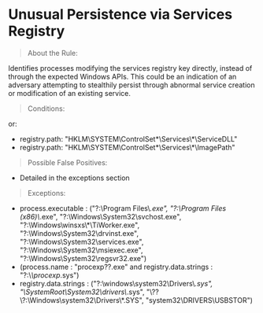# Unusual Persistence via Services Registry


>About the Rule:

Identifies processes modifying the services registry key directly, instead of through the expected Windows APIs. This could be an indication of an adversary attempting to stealthily persist through abnormal service creation or modification of an existing service.
 

>Conditions:

or:

- registry.path: "HKLM\\SYSTEM\\ControlSet*\\Services\\*\\ServiceDLL"
- registry.path: "HKLM\\SYSTEM\\ControlSet*\\Services\\*\\ImagePath"
 


>Possible False Positives:

- Detailed in the exceptions section


>Exceptions:

- process.executable : ("?:\\Program Files\\*.exe", "?:\\Program Files (x86)\\*.exe", "?:\\Windows\\System32\\svchost.exe", "?:\\Windows\\winsxs\\*\\TiWorker.exe", "?:\\Windows\\System32\\drvinst.exe", "?:\\Windows\\System32\\services.exe", "?:\\Windows\\System32\\msiexec.exe", "?:\\Windows\\System32\\regsvr32.exe")
- (process.name : "procexp??.exe" and registry.data.strings : "?:\\*\\procexp*.sys")
- registry.data.strings : ("?:\\windows\\system32\\Drivers\\*.sys", "\\SystemRoot\\System32\\drivers\\*.sys", "\\??\\?:\\Windows\\system32\\Drivers\\*.SYS", "system32\\DRIVERS\\USBSTOR")